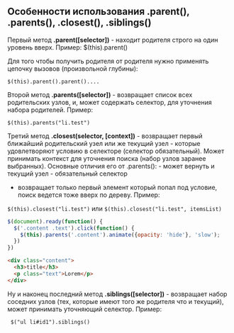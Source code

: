 

##  Особенности использования .parent(), .parents(), .closest(), .siblings()
Первый метод **.parent([selector])** -  находит родителя строго на один уровень вверх.
Пример: $(this).parent()

Для того чтобы получить родителя от родителя нужно применять цепочку вызовов (произвольной глубины): 

``$(this).parent().parent()....``

Второй метод **.parents([selector])**  - возвращает список всех родительских узлов, и,  может содержать селектор, для уточнения набора родителей. 
Пример:

 ``$(this).parents("li.test")``

Третий метод **.closest(selector, [context])** - возвращает первый ближайший родительский узел или же текущий узел - которые удовлетворяют условию в селекторе (селектор обязательный). Может принимать контекст для уточнения поиска (набор узлов заранее выбранных).
Основные отличия его от .parents():
    - может вернуть и текущий узел
    - обязательный селектор
   - возвращает только первый элемент который попал под условие, поиск ведется тоже вверх по дереву.
Пример: 

``$(this).closest("li.test")`` или ``$(this).closest("li.test", itemsList)``
```js
$(document).ready(function() {
  $('.content .text').click(function() {
    $(this).parents('.content').animate({opacity: 'hide'}, 'slow');
  })
})
```
```html
<div class="content">
  <h3>title</h3>
  <p class="text">Lorem</p>
</div>
```
Ну и наконец последний метод **.siblings([selector])** - возвращает набор соседних узлов (тех, которые имеют того же родителя что и текущий), может принимать уточняющий селектор.
Пример:

`` $("ul li#id1").siblings()``